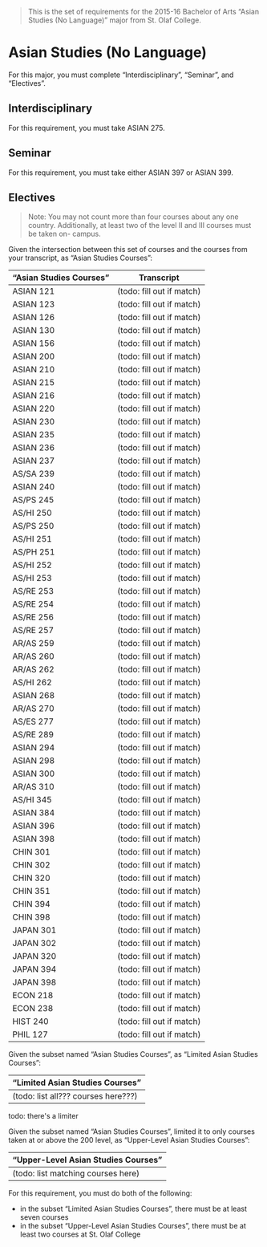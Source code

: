 > This is the set of requirements for the 2015-16 Bachelor of Arts “Asian
> Studies (No Language)” major from St. Olaf College.

# Asian Studies (No Language)
For this major, you must complete “Interdisciplinary”, “Seminar”, and “Electives”.

## Interdisciplinary
For this requirement, you must take ASIAN 275.


## Seminar
For this requirement, you must take either ASIAN 397 or ASIAN 399.


## Electives
> Note: You may not count more than four courses about any one country.
> Additionally, at least two of the level II and III courses must be taken on-
> campus.

Given the intersection between this set of courses and the courses from your transcript, as “Asian Studies Courses”:

| “Asian Studies Courses” | Transcript |
| ----------------------- | ---------- |
| ASIAN 121 | (todo: fill out if match) |
| ASIAN 123 | (todo: fill out if match) |
| ASIAN 126 | (todo: fill out if match) |
| ASIAN 130 | (todo: fill out if match) |
| ASIAN 156 | (todo: fill out if match) |
| ASIAN 200 | (todo: fill out if match) |
| ASIAN 210 | (todo: fill out if match) |
| ASIAN 215 | (todo: fill out if match) |
| ASIAN 216 | (todo: fill out if match) |
| ASIAN 220 | (todo: fill out if match) |
| ASIAN 230 | (todo: fill out if match) |
| ASIAN 235 | (todo: fill out if match) |
| ASIAN 236 | (todo: fill out if match) |
| ASIAN 237 | (todo: fill out if match) |
| AS/SA 239 | (todo: fill out if match) |
| ASIAN 240 | (todo: fill out if match) |
| AS/PS 245 | (todo: fill out if match) |
| AS/HI 250 | (todo: fill out if match) |
| AS/PS 250 | (todo: fill out if match) |
| AS/HI 251 | (todo: fill out if match) |
| AS/PH 251 | (todo: fill out if match) |
| AS/HI 252 | (todo: fill out if match) |
| AS/HI 253 | (todo: fill out if match) |
| AS/RE 253 | (todo: fill out if match) |
| AS/RE 254 | (todo: fill out if match) |
| AS/RE 256 | (todo: fill out if match) |
| AS/RE 257 | (todo: fill out if match) |
| AR/AS 259 | (todo: fill out if match) |
| AR/AS 260 | (todo: fill out if match) |
| AR/AS 262 | (todo: fill out if match) |
| AS/HI 262 | (todo: fill out if match) |
| ASIAN 268 | (todo: fill out if match) |
| AR/AS 270 | (todo: fill out if match) |
| AS/ES 277 | (todo: fill out if match) |
| AS/RE 289 | (todo: fill out if match) |
| ASIAN 294 | (todo: fill out if match) |
| ASIAN 298 | (todo: fill out if match) |
| ASIAN 300 | (todo: fill out if match) |
| AR/AS 310 | (todo: fill out if match) |
| AS/HI 345 | (todo: fill out if match) |
| ASIAN 384 | (todo: fill out if match) |
| ASIAN 396 | (todo: fill out if match) |
| ASIAN 398 | (todo: fill out if match) |
| CHIN 301 | (todo: fill out if match) |
| CHIN 302 | (todo: fill out if match) |
| CHIN 320 | (todo: fill out if match) |
| CHIN 351 | (todo: fill out if match) |
| CHIN 394 | (todo: fill out if match) |
| CHIN 398 | (todo: fill out if match) |
| JAPAN 301 | (todo: fill out if match) |
| JAPAN 302 | (todo: fill out if match) |
| JAPAN 320 | (todo: fill out if match) |
| JAPAN 394 | (todo: fill out if match) |
| JAPAN 398 | (todo: fill out if match) |
| ECON 218 | (todo: fill out if match) |
| ECON 238 | (todo: fill out if match) |
| HIST 240 | (todo: fill out if match) |
| PHIL 127 | (todo: fill out if match) |

Given the subset named “Asian Studies Courses”, as “Limited Asian Studies Courses”:

| “Limited Asian Studies Courses” |
| ------------------------------- |
| (todo: list all??? courses here???) |

todo: there's a limiter

Given the subset named “Asian Studies Courses”, limited it to only courses taken at or above the 200 level, as “Upper-Level Asian Studies Courses”:

| “Upper-Level Asian Studies Courses” |
| ----------------------------------- |
| (todo: list matching courses here) |

For this requirement, you must do both of the following:

- in the subset “Limited Asian Studies Courses”, there must be at least seven courses
- in the subset “Upper-Level Asian Studies Courses”, there must be at least two courses at St. Olaf College



